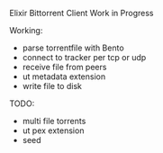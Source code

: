 Elixir Bittorrent Client
Work in Progress

Working:
 - parse torrentfile with Bento
 - connect to tracker per tcp or udp
 - receive file from peers
 - ut metadata extension
 - write file to disk

TODO:
 - multi file torrents
 - ut pex extension
 - seed

